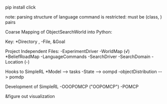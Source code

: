 pip install click

note: parsing structure of language command is restricted: must be (class, <rooms>) pairs

Coarse Mapping of ObjectSearchWorld into Python:

Key: *Directory , -File, &Goal

Project Independent Files:
-ExperimentDriver
-WorldMap (√)
*BeliefRoadMap
-LanguageCommands
-SearchDriver
-SearchDomain
-Location (-)

Hooks to SimpleRL
*Model --> tasks
-State --> oompd
-objectDistribution --> pomdp

Development of SimpleRL
-OOOPOMCP ("OOPOMCP")
-POMCP

&figure out visualization